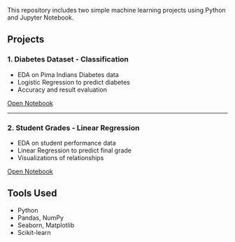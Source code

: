 
This repository includes two simple machine learning projects using Python and Jupyter Notebook.

## Projects

### 1. Diabetes Dataset - Classification
- EDA on Pima Indians Diabetes data
- Logistic Regression to predict diabetes
- Accuracy and result evaluation

[Open Notebook](https://github.com/acsyo/EDA-and-ML-projects/blob/main/Diabetes%20Dataset%20EDA.ipynb)

---

### 2. Student Grades - Linear Regression
- EDA on student performance data
- Linear Regression to predict final grade
- Visualizations of relationships

[Open Notebook](https://github.com/acsyo/EDA-and-ML-projects/blob/main/Linear_regression_proj_1.ipynb)

## Tools Used
- Python
- Pandas, NumPy
- Seaborn, Matplotlib
- Scikit-learn

